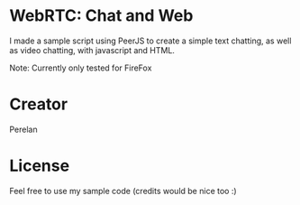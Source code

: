 # WebRTC: Chat and Web
I made a sample script using PeerJS to create a simple text chatting, as well as video chatting, with javascript and HTML. 

Note: Currently only tested for FireFox 

# Creator
Perelan

# License
Feel free to use my sample code (credits would be nice too :)

